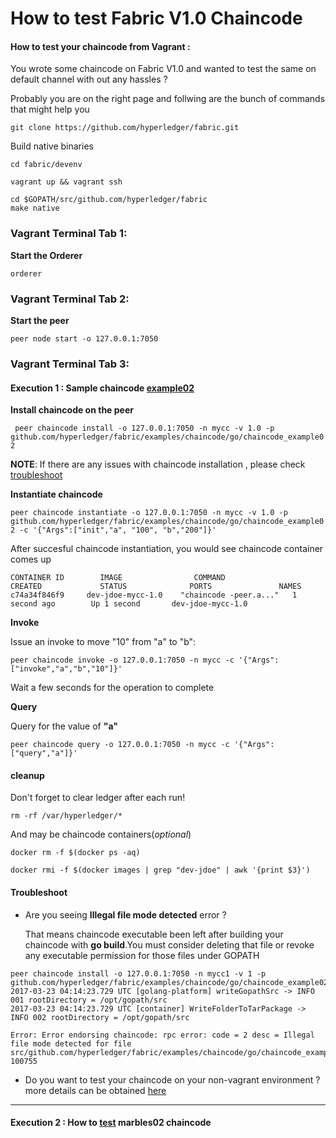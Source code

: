 # How to test Fabric V1.0 Chaincode 

#### How to test your chaincode from Vagrant :
You wrote some chaincode on Fabric V1.0 and wanted to test the same on default channel with out any hassles ?

Probably you are on the right page and follwing are the bunch of commands that might help you

```
git clone https://github.com/hyperledger/fabric.git 
```
Build native binaries
```
cd fabric/devenv

vagrant up && vagrant ssh

cd $GOPATH/src/github.com/hyperledger/fabric
make native
```

### Vagrant Terminal Tab 1: 

**Start the Orderer**

`orderer`

### Vagrant Terminal Tab 2: 

**Start the peer**

`peer node start -o 127.0.0.1:7050`

### Vagrant Terminal Tab 3:

#### Execution 1 : Sample chaincode [example02](https://github.com/hyperledger/fabric/tree/master/examples/chaincode/go/chaincode_example02)
**Install chaincode on the peer**

`
peer chaincode install -o 127.0.0.1:7050 -n mycc -v 1.0 -p github.com/hyperledger/fabric/examples/chaincode/go/chaincode_example02`

**NOTE**: If there are any issues with chaincode installation , please check [troubleshoot](https://github.com/asararatnakar/V1_Chaincode/blob/master/README.md#trooubleshoot)

**Instantiate chaincode**

`
peer chaincode instantiate -o 127.0.0.1:7050 -n mycc -v 1.0 -p github.com/hyperledger/fabric/examples/chaincode/go/chaincode_example02 -c '{"Args":["init","a", "100", "b","200"]}'
`

After succesful chaincode instantiation, you would see chaincode container comes up
```
CONTAINER ID        IMAGE                COMMAND                  CREATED             STATUS              PORTS               NAMES
c74a34f846f9     dev-jdoe-mycc-1.0    "chaincode -peer.a..."   1 second ago        Up 1 second       dev-jdoe-mycc-1.0
```

**Invoke**

Issue an invoke to move "10" from "a" to "b":

 `peer chaincode invoke -o 127.0.0.1:7050 -n mycc -c '{"Args":["invoke","a","b","10"]}'`

Wait a few seconds for the operation to complete


**Query**

Query for the value of **"a"**

`peer chaincode query -o 127.0.0.1:7050 -n mycc -c '{"Args":["query","a"]}'`

#### cleanup
Don't forget to clear ledger after each run!
```
rm -rf /var/hyperledger/*
```
And may be chaincode containers(*optional*)

```
docker rm -f $(docker ps -aq)

docker rmi -f $(docker images | grep "dev-jdoe" | awk '{print $3}')
```

#### Troubleshoot

* Are you seeing **Illegal file mode detected** error ? 

  That means chaincode executable been left after building your chaincode with **go build**.You must consider deleting that file or revoke any executable permission for those files under GOPATH

```
peer chaincode install -o 127.0.0.1:7050 -n mycc1 -v 1 -p github.com/hyperledger/fabric/examples/chaincode/go/chaincode_example02
2017-03-23 04:14:23.729 UTC [golang-platform] writeGopathSrc -> INFO 001 rootDirectory = /opt/gopath/src
2017-03-23 04:14:23.729 UTC [container] WriteFolderToTarPackage -> INFO 002 rootDirectory = /opt/gopath/src

Error: Error endorsing chaincode: rpc error: code = 2 desc = Illegal file mode detected for file src/github.com/hyperledger/fabric/examples/chaincode/go/chaincode_example02/chaincode_example02: 100755
```
* Do you want to test your chaincode on your non-vagrant environment ?
  more details can be obtained [here](https://github.com/asararatnakar/V1_Chaincode/blob/master/how-2-test-cc-non-vagrant.md)
     
--------------------------------------------------------------------------------

#### Execution 2 : How to [test](https://github.com/asararatnakar/V1_Chaincode/blob/master/how-to-exec-marble-cc.MD#how-to-execute-marbles02-sample-chaincode-from-vagrant-environment) marbles02 chaincode

